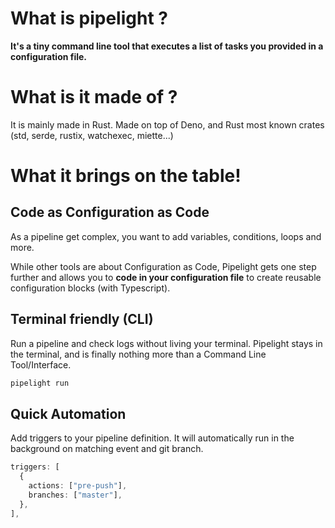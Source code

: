 <script setup>
import Example from '@components/Example.vue';
import Sheet from '@components/Sheet.vue';
import Features from '../.vitepress/theme/components/Features.vue';
</script>

# What is pipelight ?

**It's a tiny command line tool that executes a list of tasks you provided in a configuration file.**

# What is it made of ?

It is mainly made in Rust.
Made on top of Deno, and Rust most known crates (std, serde, rustix, watchexec, miette...)

# What it brings on the table!

## Code as Configuration as Code

As a pipeline get complex, you want to add variables, conditions, loops and more.

While other tools are about Configuration as Code,
Pipelight gets one step further and allows you to **code in your configuration file** to create reusable configuration blocks (with Typescript).

## Terminal friendly (CLI)

Run a pipeline and check logs without living your terminal.
Pipelight stays in the terminal, and is finally nothing more than a Command Line Tool/Interface.

```sh
pipelight run
```

## Quick Automation

Add triggers to your pipeline definition.
It will automatically run in the background on matching event and git branch.

```ts
triggers: [
  {
    actions: ["pre-push"],
    branches: ["master"],
  },
],
```
